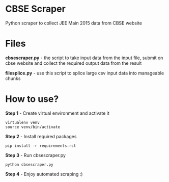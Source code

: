 # CBSE Scraper
Python scraper to collect JEE Main 2015 data from CBSE website

# Files
**cbsescraper.py** - the script to take input data from the input file, submit on cbse website and collect the required output data from the result

**filesplice.py** - use this script to splice large csv input data into manageable chunks

# How to use?
**Step 1** - Create virtual environment and activate it
  
    virtualenv venv
    source venv/bin/activate
  
**Step 2** - Install required packages
  
    pip install -r requirements.rst
  
**Step 3** - Run cbsescraper.py
  
    python cbsescraper.py
  
**Step 4** - Enjoy automated scraping :)
